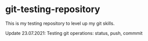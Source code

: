 # git-testing-repository
This is my testing repository to level up my git skills.

Update 23.07.2021: Testing git operations: status, push, commmit

